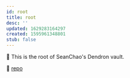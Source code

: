 ```yaml
---
id: root
title: root
desc: ''
updated: 1629283164297
created: 1595961348801
stub: false
---
```


👋 This is the root of SeanChao's Dendron vault.

🔗 [repo](https://github.com/SeanChao/Dendron)
